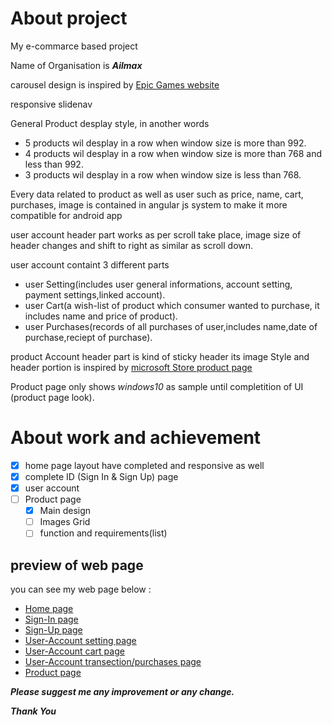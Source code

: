 # About project

My e-commarce based project

Name of Organisation is ***Ailmax***

carousel design is inspired by [Epic Games website](https://www.epicgames.com/store/en-US/)

responsive slidenav

General Product desplay style, in another words 
- 5 products wil desplay in a row when window size is more than 992.
- 4 products wil desplay in a row when window size is more than 768 and less than 992.
- 3 products wil desplay in a row when window size is less than 768.

Every data related to product as well as user such as price, name, cart, purchases, image is contained in angular js system to make it more compatible for android app

user account header part works as per scroll take place, image size of header changes and shift to right as similar as scroll down.

user account containt 3 different parts
- user Setting(includes user general informations, account setting, payment settings,linked account).
- user Cart(a wish-list of product which consumer wanted to purchase, it includes name and price of product).
- user Purchases(records  of all purchases of user,includes name,date of purchase,reciept of purchase).

product Account header part is kind of sticky header its image Style and header portion is inspired by [microsoft Store product page](https://www.microsoft.com/en-in/p/minecraft-for-windows-10-starter-collection/9n4km90ctzt6?activetab=pivot:overviewtab)

Product page only shows *windows10* as sample until completition of UI (product page look). 

# About work and achievement

- [x] home page layout have completed and responsive as well
- [x] complete ID (Sign In & Sign Up) page
- [x] user account
- [ ] Product page
  - [x] Main design
  - [ ] Images Grid
  - [ ] function and requirements(list)

## preview of web page
you can see my web page below :
- [Home page](https://ayushmaanjain.github.io/e-commerce/)
- [Sign-In page](https://ayushmaanjain.github.io/e-commerce/ID.html?login)
- [Sign-Up page](https://ayushmaanjain.github.io/e-commerce/ID.html?register)
- [User-Account setting page](https://ayushmaanjain.github.io/e-commerce/account.html?user)
- [User-Account cart page](https://ayushmaanjain.github.io/e-commerce/account.html?cart)
- [User-Account transection/purchases page](https://ayushmaanjain.github.io/e-commerce/account.html?transection)
- [Product page](https://ayushmaanjain.github.io/e-commerce/Product.html)

***Please suggest me any improvement or any change.***

***Thank You***
